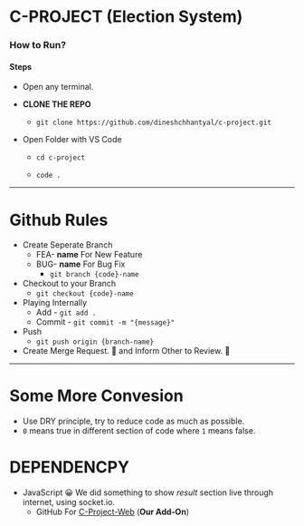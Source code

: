 # C-PROJECT (Election System)

### How to Run?

#### Steps

- Open any terminal.
- **CLONE THE REPO**

  - `git clone https://github.com/dineshchhantyal/c-project.git`

- Open Folder with VS Code

  - `cd c-project`

  - `code .`

---

# Github Rules

- Create Seperate Branch
  - FEA- **name** For New Feature
  - BUG- **name** For Bug Fix
    - `git branch {code}-name`
- Checkout to your Branch
  - `git checkout {code}-name`
- Playing Internally
  - Add - `git add .`
  - Commit - `git commit -m "{message}"`
- Push
  - `git push origin {branch-name}`
- Create Merge Request. 🎉 and Inform Other to Review. 🕺

---

# Some More Convesion

- Use DRY principle, try to reduce code as much as possible.
- `0` means true in different section of code where `1` means false.


# DEPENDENCPY

- JavaScript 😀 
   We did something to show *result* section live through internet, using socket.io.
   - GitHub For [C-Project-Web](https://github.com/dineshchhantyal/c-project-web.git) (**Our Add-On**)
